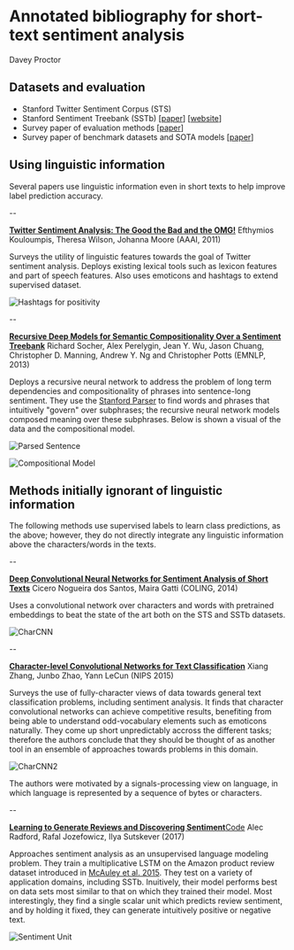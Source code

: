 # Annotated bibliography for short-text sentiment analysis
Davey Proctor


## Datasets and evaluation
- Stanford Twitter Sentiment Corpus (STS) 
- Stanford Sentiment Treebank (SSTb) [[paper](https://nlp.stanford.edu/~socherr/EMNLP2013_RNTN.pdf)] [[website](https://nlp.stanford.edu/sentiment/treebank.html)]
- Survey paper of evaluation methods [[paper](http://ceur-ws.org/Vol-1096/paper1.pdf)]
- Survey paper of benchmark datasets and SOTA models [[paper](https://arxiv.org/pdf/1512.01818.pdf)]

## Using linguistic information
Several papers use linguistic information even in short texts to help improve label prediction accuracy.

--

[**Twitter Sentiment Analysis: The Good the Bad and the OMG!**](http://www.aaai.org/ocs/index.php/ICWSM/ICWSM11/paper/download/2857/3251?height%3D90%%26iframe%3Dtrue%26width%3D90%)
Efthymios Kouloumpis, Theresa Wilson, Johanna Moore (AAAI, 2011)

Surveys the utility of linguistic features towards the goal of Twitter sentiment analysis. Deploys existing lexical tools such as lexicon features and part of speech features. Also uses emoticons and hashtags to extend supervised dataset.

![Hashtags for positivity](pics/hashtags.png)

--

[**Recursive Deep Models for Semantic Compositionality Over a Sentiment Treebank**](https://nlp.stanford.edu/~socherr/EMNLP2013_RNTN.pdf)
Richard Socher, Alex Perelygin, Jean Y. Wu, Jason Chuang, Christopher D. Manning, Andrew Y. Ng and Christopher Potts (EMNLP, 2013)

Deploys a recursive neural network to address the problem of long term dependencies and compositionality of phrases into sentence-long sentiment. They use the [Stanford Parser](https://nlp.stanford.edu/software/lex-parser.shtml) to find words and phrases that intuitively "govern" over subphrases; the recursive neural network models composed meaning over these subphrases. Below is shown a visual of the data and the compositional model.

![Parsed Sentence](pics/ParsedSentence.png)

![Compositional Model](pics/compositionalModel.png)

## Methods initially ignorant of linguistic information
The following methods use supervised labels to learn class predictions, as the above; however, they do not directly integrate any linguistic information above the characters/words in the texts.

--

[**Deep Convolutional Neural Networks for Sentiment Analysis of Short Texts**](http://anthology.aclweb.org/C/C14/C14-1008.pdf)
Cicero Nogueira dos Santos, Maira Gatti (COLING, 2014)

Uses a convolutional network over characters and words with pretrained embeddings to beat the state of the art both on the STS and SSTb datasets.

![CharCNN](pics/charCNN.png)

--

[**Character-level Convolutional Networks for Text Classification**](https://papers.nips.cc/paper/5782-character-level-convolutional-networks-for-text-classification.pdf)
Xiang Zhang, Junbo Zhao, Yann LeCun (NIPS 2015)

Surveys the use of fully-character views of data towards general text classification problems, including sentiment analysis. It finds that character convolutional networks can achieve competitive results, benefiting from being able to understand odd-vocabulary elements such as emoticons naturally. They come up short unpredictably accross the different tasks; therefore the authors conclude that they should be thought of as another tool in an ensemble of approaches towards problems in this domain.

![CharCNN2](pics/charCNN.png)

The authors were motivated by a signals-processing view on language, in which language is represented by a sequence of bytes or characters.

--

[**Learning to Generate Reviews and Discovering Sentiment**](https://arxiv.org/pdf/1704.01444.pdf)[Code](https://github.com/openai/generating-reviews-discovering-sentiment)
Alec Radford, Rafal Jozefowicz, Ilya Sutskever (2017)

Approaches sentiment analysis as an unsupervised language modeling problem. They train a multiplicative LSTM on the Amazon product review dataset introduced in [McAuley et al. 2015](https://cseweb.ucsd.edu/~jmcauley/pdfs/kdd15.pdf). They test on a variety of application domains, including SSTb. Inuitively, their model performs best on data sets most similar to that on which they trained their model. Most interestingly, they find a single scalar unit which predicts review sentiment, and by holding it fixed, they can generate intuitively positive or negative text.

![Sentiment Unit](pics/sentimentUnit.png)












